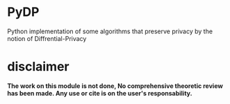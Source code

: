 # PyDP
Python implementation of some algorithms that preserve privacy by the notion of Diffrential-Privacy

# disclaimer
**The work on this module is not done, No comprehensive theoretic review has been made. Any use or cite is on the user's responsability.**
